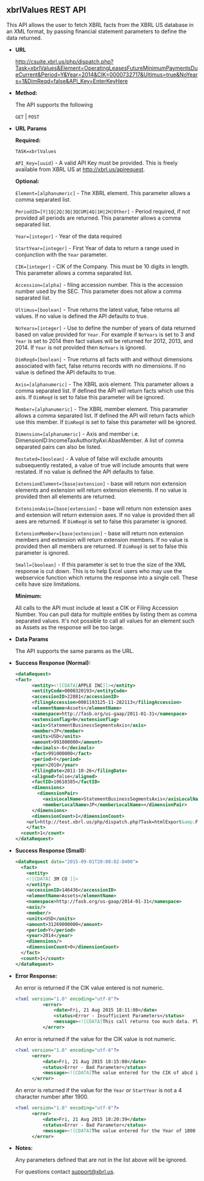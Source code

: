 
xbrlValues REST API
----
This API allows the user to fetch XBRL facts from the XBRL US database in an XML format, by passing financial statement parameters to define the data returned.

* **URL**

  <http://csuite.xbrl.us/php/dispatch.php?Task=xbrlValues&Element=OperatingLeasesFutureMinimumPaymentsDueCurrent&Period=Y&Year=2014&CIK=0000732717&Ultimus=true&NoYears=1&DimReqd=false&API_Key=EnterKeyHere>

* **Method:**

  The API supports the following

  `GET` | `POST`

*  **URL Params**

   **Required:**

   `TASK=xbrlValues`

   `API_Key=[uuid]` - A valid API Key must be provided. This is freely available from XBRL US at <http://xbrl.us/apirequest>.

   **Optional:**

   `Element=[alphanumeric]` - The XBRL element. This parameter allows a comma separated list.

   `PeriodID=[Y|1Q|2Q|3Q|3QCUM|4Q|1H|2H|Other]` - Period required, if not provided all periods are returned. This parameter allows a comma separated list.

   `Year=[integer]`     - Year of the data required

   `StartYear=[integer]`  - First Year of  data to return a range used in conjunction with the `Year` parameter.

   `CIK=[integer]`   - CIK of the Company. This must be 10 digits in length. This parameter allows a comma separated list.

    `Accession=[alpha]`   - filing accession number. This is the accession number used by the SEC. This parameter does not allow a comma separated list.

   `Ultimus=[boolean]`    - True returns the latest value, false returns all values. If no value is defined the API defaults to true.

   `NoYears=[integer]`  - Use to define the number of years of data returned based on value provided for `Year`. For example if `NoYears`  is set to 3 and `Year` is set to 2014 then fact values will be returned for 2012, 2013, and 2014.  If `Year` is not provided then `NoYears` is ignored.

   `DimReqd=[boolean]`    - True returns all facts with and without dimensions associated with fact, false returns records with no dimensions. If no value is defined the API defaults to true.

   `Axis=[alphanumeric]` - The XBRL axis element. This parameter allows a comma separated list. If defined the API will return facts which use this axis. If `DimReqd` is set to false this parameter will be ignored.

   `Member=[alphanumeric]` - The XBRL member element. This parameter allows a comma separated list. If defined the API will return facts which use this member. If `DimReqd` is set to false this parameter will be ignored.

   `Dimension=[alphanumeric]` - Axis and member i.e. DimensionID:IncomeTaxAuthorityAxi:AbasMember. A list of comma separated pairs can also be listed.

   `Restated=[boolean]` - A value of false will exclude amounts subsequently restated, a value of true will include amounts that were restated. If no value is defined the API defaults to false.

   `ExtensionElement=[base|extension]` - base will return non extension elements and extension will return extension elements. If no value is provided then all elements are returned.

    `ExtensionAxis=[base|extension]` - base will return non extension axes and extension will return extension axes. If no value is provided then all axes are returned. If `DimReqd` is set to false this parameter is ignored.

    `ExtensionMember=[base|extension]` - base will return non extension members and extension will return extension members. If no value is provided then all members are returned. If `DimReqd` is set to false this parameter is ignored.

    `Small=[boolean]` - If this parameter is set to true the size of the XML response is cut down. This is to help Excel users who may use the webservice function which returns the response into a single cell. These cells have size limitations.

   **Minimum:**

   All calls to the API must include at least a CIK or Filing Accession Number.  You can pull data for multiple entities by listing them as comma separated values.  It's not possible to call all values for an element such as Assets as the response will be too large.



* **Data Params**

    The API supports the same params as the URL.

* **Success Response (Normal):**

    ```XML
    <dataRequest>
    <fact>
          <entity><![CDATA[APPLE INC]]></entity>
          <entityCode>0000320193</entityCode>
          <accessionID>22881</accessionID>
          <filingAccession>0001193125-11-282113</filingAccession>
          <elementName>Assets</elementName>
          <namespace>http://fasb.org/us-gaap/2011-01-31</namespace>
          <extensionflag>N</extensionflag>
          <axis>StatementBusinessSegmentsAxis</axis>
          <member>JP</member>
          <units>USD</units>
          <amount>991000000</amount>
          <decimals>-6</decimals>
          <fact>991000000</fact>
          <period>Y</period>
          <year>2010</year>
          <filingDate>2011-10-26</filingDate>
          <aligned>false</aligned>
          <factID>10610385</factID>
          <dimensions>
            <dimensionPair>
              <axisLocalName>StatementBusinessSegmentsAxis</axisLocalName>
              <memberLocalName>JP</memberLocalName></dimensionPair>
          </dimensions>
          <dimensionCount>1</dimensionCount>
        <url>http://test.xbrl.us/php/dispatch.php?Task=htmlExport&amp;FactID=10610385</url>
        </fact>
      <count>1</count>
    </dataRequest>
    ```

* **Success Response (Small):**

    ```XML
  <dataRequest date="2015-09-01T20:08:02-0400">
      <fact>
        <entity>
        <![CDATA[ 3M CO ]]>
        </entity>
        <accessionID>146436</accessionID>
        <elementName>Assets</elementName>
        <namespace>http://fasb.org/us-gaap/2014-01-31</namespace>
        <axis/>
        <member/>
        <units>USD</units>
        <amount>31269000000</amount>
        <period>Y</period>
        <year>2014</year>
        <dimensions/>
        <dimensionCount>0</dimensionCount>
      </fact>
      <count>1</count>
  </dataRequest>
    ```

* **Error Response:**

    An error is returned if the CIK value entered is not numeric.

    ```XML
    <?xml version="1.0" encoding="utf-8"?>
              <error>
                  <date>Fri, 21 Aug 2015 18:11:08</date>
                  <status>Error - Insufficient Parameters</status>
                  <message><![CDATA[This call returns too much data. Please revise the attributes to include at least a CIK or Accession Number.]]></message>
              </error>
    ```
    An error is returned if the value for the CIK value is not numeric.

    ```XML
    <?xml version="1.0" encoding="utf-8"?>
          <error>
              <date>Fri, 21 Aug 2015 18:15:08</date>
              <status>Error - Bad Parameter</status>
              <message><![CDATA[The value entered for the CIK of abcd is not valid.]]></message>
          </error>
    ```

    An error is returned if the value for the `Year` or `StartYear` is not a 4 character number after 1900.

    ```XML
    <?xml version="1.0" encoding="utf-8"?>
          <error>
              <date>Fri, 21 Aug 2015 18:20:39</date>
              <status>Error - Bad Parameter</status>
              <message><![CDATA[The value entered for the Year of 1800 is not a valid year.]]></message>
          </error>
    ```

* **Notes:**

  Any parameters defined that are not in the list above will be ignored.

  For questions contact support@xbrl.us.
